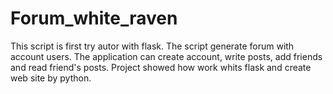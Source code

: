 # Forum_white_raven
This script is first try autor with flask. The script generate forum with account users. The application can create account, write posts, add friends and read friend's posts. 
Project showed how work whits flask and create web site by python.
